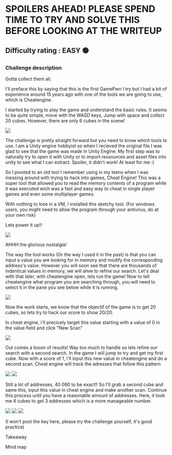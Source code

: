 <h1>SPOILERS AHEAD! PLEASE SPEND TIME TO TRY AND SOLVE THIS BEFORE LOOKING AT THE WRITEUP</h1>


<h2>Difficulty rating : EASY 🟢 </h2> 

<h3>Challenge description</h3>
Gotta collect them all.

I'll preface this by saying that this is the first GamePwn I try but I had a bit of experience around 15 years ago with one of the tools we are going to use, which is Cheatengine.

I started by trying to play the game and understand the basic rules. It seems to be quite simple, move with the WASD keys, Jump with space and collect 20 cubes. However, there are only 6 cubes in the scene!

<img src="https://github.com/olivierchaput/HTB_writeups/blob/main/GamePWN/CubeMadness1/Images/game.png">

The challenge is pretty straight forward but you need to know which tools to use. I am a Unity engine hobbyist so when I recieved the original file I was glad to see that the game was made in Unity Engine.
My first step was to naturally try to open it with Unity or to import ressources and asset files into unity to see what I can extract. Spoiler, it didn't work! At least for me :)

So I pivoted to an old tool I remember using in my teens when I was messing around with trying to hack into games, Cheat Engine! This was a super tool that allowed you to read the memory contents of a program while it was executed wich was a fast and easy way to cheat in single player games and even some multiplayer games.

With nothing to lose in a VM, I installed this sketchy tool. (For windows users, you might need to allow the program through your antivirus, do at your own risk)

Lets power it up!!

<img src="https://github.com/olivierchaput/HTB_writeups/blob/main/GamePWN/CubeMadness1/Images/cheatengineopening.png">

AHHH the glorious nostalgia! 

The way the tool works (Or the way I used it in the past) is that you can input a value you are looking for in memory and modify the corresponding address's value. However you will soon see that there are thousands of indentical values in memory, we will ahve to refine our search.
Let's deal with that later, with cheatengine open, lets run the game! 
Now to tell cheatengine what program you are searching through, you will need to select it in the pane you see below while it is running.

<img src="https://github.com/olivierchaput/HTB_writeups/blob/main/GamePWN/CubeMadness1/Images/open%20process.png">


Now the work starts, we know that the objectif of the game is to get 20 cubes, so lets try to hack our score to show 20/20.

In cheat engine, i'll precicely target this value starting with a value of 0 in the value field and click "New Scan"

<img src="https://github.com/olivierchaput/HTB_writeups/blob/main/GamePWN/CubeMadness1/Images/new%20scan%200.png">

Out comes a tooon of results! Way too much to handle so lets refine our search with a second search. In the game I will jump to try and get my first cube. Now with a score of 1, i'll input this new value in cheatengine and do a second scan. Cheat engine will track the adresses that follow this pattern

<img src="https://github.com/olivierchaput/HTB_writeups/blob/main/GamePWN/CubeMadness1/Images/1%20cube%20collected.png">
<img src="https://github.com/olivierchaput/HTB_writeups/blob/main/GamePWN/CubeMadness1/Images/next%20scan%201.png">

Still a lot of addresses, 40 080 to be exact!! So I'll grab a second cube and same this, input this value in cheat engine and make another scan. Continue this process until you have a reasonable amount of addresses. Here, it took me 4 cubes to get 3 addresses which is a more manageable number.

<img src="https://github.com/olivierchaput/HTB_writeups/blob/main/GamePWN/CubeMadness1/Images/adresses%20found%204.png">

<img src="https://github.com/olivierchaput/HTB_writeups/blob/main/GamePWN/CubeMadness1/Images/modifying%20values.png">
<img src="https://github.com/olivierchaput/HTB_writeups/blob/main/GamePWN/CubeMadness1/Images/win.png">






(I won't post the key here, please try the challenge yourself, it's good practice)

Takeaway


Mind map

